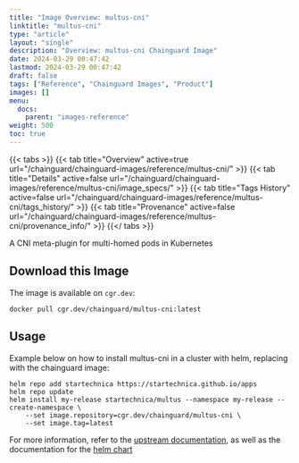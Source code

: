 ```yaml
---
title: "Image Overview: multus-cni"
linktitle: "multus-cni"
type: "article"
layout: "single"
description: "Overview: multus-cni Chainguard Image"
date: 2024-03-29 00:47:42
lastmod: 2024-03-29 00:47:42
draft: false
tags: ["Reference", "Chainguard Images", "Product"]
images: []
menu: 
  docs: 
    parent: "images-reference"
weight: 500
toc: true
---
```


{{< tabs >}}
{{< tab title="Overview" active=true url="/chainguard/chainguard-images/reference/multus-cni/" >}}
{{< tab title="Details" active=false url="/chainguard/chainguard-images/reference/multus-cni/image_specs/" >}}
{{< tab title="Tags History" active=false url="/chainguard/chainguard-images/reference/multus-cni/tags_history/" >}}
{{< tab title="Provenance" active=false url="/chainguard/chainguard-images/reference/multus-cni/provenance_info/" >}}
{{</ tabs >}}



<!--overview:start-->
A CNI meta-plugin for multi-homed pods in Kubernetes
<!--overview:end-->

<!--getting:start-->
## Download this Image
The image is available on `cgr.dev`:

```
docker pull cgr.dev/chainguard/multus-cni:latest
```
<!--getting:end-->

<!--body:start-->
## Usage

Example below on how to install multus-cni in a cluster with helm, replacing with the chainguard image:

```shell
helm repo add startechnica https://startechnica.github.io/apps
helm repo update
helm install my-release startechnica/multus --namespace my-release --create-namespace \
    --set image.repository=cgr.dev/chainguard/multus-cni \
    --set image.tag=latest
```

For more information, refer to the [upstream documentation](https://github.com/k8snetworkplumbingwg/multus-cni), as well as the documentation for the [helm chart](https://artifacthub.io/packages/helm/startechnica/multus)

<!--body:end-->

